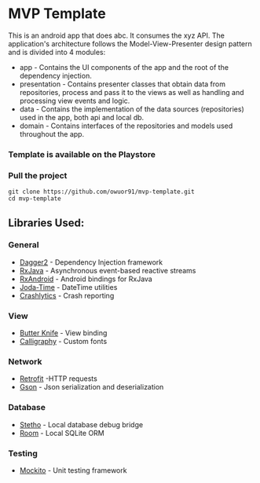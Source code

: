 # MVP Template

This is an android app that does abc. It consumes the xyz API. The application's
architecture follows the Model-View-Presenter design pattern and is divided into 4 modules:

 - app - Contains the UI components of the app and the root of the dependency injection.
 - presentation - Contains presenter classes that obtain data from repositories, process and pass it to the views
                  as well as handling and processing view events and logic.
 - data - Contains the implementation of the data sources (repositories) used in the app, both api and local db.
 - domain - Contains interfaces of the repositories and models used throughout the app.

### Template is available on the Playstore
<!-- images here <img src="https://raw.githubusercontent.com/owuor91/hackernews/master/images/story
.png"
width="260"> <img src="https://raw.githubusercontent.com/owuor91/hackernews/master/images/comment
.png" width="260"> <img src="https://raw.githubusercontent.com/owuor91/hackernews/master/images/user
.png" width="260"> -->

<!-- playstore link here <a href='https://play.google.com/store/apps/details?id=io.github.owuor91
.hackernews&pcampaignid=MKT-Other-global-all-co-prtnr-py-PartBadge-Mar2515-1' target='_blank'><img
alt='Get it on Google Play' src='https://play.google
.com/intl/en_us/badges/images/generic/en_badge_web_generic.png' width='360'/></a> -->

### Pull the project
    git clone https://github.com/owuor91/mvp-template.git
    cd mvp-template

## Libraries Used:
### General
 - [Dagger2](https://google.github.io/dagger/) - Dependency Injection framework
 - [RxJava](https://github.com/ReactiveX/RxJava) - Asynchronous event-based reactive streams
 - [RxAndroid](https://github.com/ReactiveX/RxAndroid) - Android bindings for RxJava
 - [Joda-Time](http://www.joda.org/joda-time/) - DateTime utilities
 - [Crashlytics](https://fabric.io/kits/android/crashlytics) - Crash reporting

### View
 - [Butter Knife](http://jakewharton.github.io/butterknife/) - View binding
 - [Calligraphy](https://github.com/chrisjenx/Calligraphy) - Custom fonts

### Network
 - [Retrofit](http://square.github.io/retrofit/) -HTTP requests
 - [Gson](https://github.com/square/retrofit/tree/master/retrofit-converters/gson) - Json serialization and deserialization

### Database
 - [Stetho](http://facebook.github.io/stetho/) - Local database debug bridge
 - [Room](https://developer.android.com/topic/libraries/architecture/room.html) - Local SQLite ORM

### Testing
 - [Mockito](http://site.mockito.org/) - Unit testing framework
